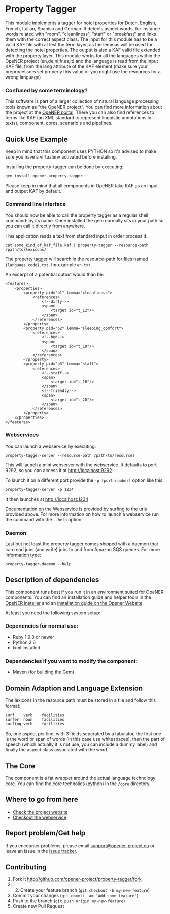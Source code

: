 # Property Tagger

This module implements a tagger for hotel properties for Dutch, English, French,
Italian, Spanish and German. It detects aspect words, for instance words related
with "room", "cleanliness", "staff" or "breakfast" and links them with the
correct aspect class. The input for this module has to be a valid KAF file with
at lest the term layer, as the lemmas will be used for detecting the hotel
properties. The output is also a KAF valid file extended with the property
layer. This module works for all the languages within the OpeNER project
(en,de,nl,fr,es,it) and the language is read from the input KAF file, from the
lang attribute of the KAF element  (make sure your preprocessors set properly
this value or you might use the resources for a wrong language)

### Confused by some terminology?

This software is part of a larger collection of natural language processing
tools known as "the OpeNER project". You can find more information about the
project at the [OpeNER portal](http://opener-project.github.io). There you can
also find references to terms like KAF (an XML standard to represent linguistic
annotations in texts), component, cores, scenario's and pipelines.

## Quick Use Example

Keep in mind that this component uses PYTHON so it's advised to make sure you
have a virtualenv activated before installing.

Installing the property-tagger can be done by executing:

    gem install opener-property-tagger

Please keep in mind that all components in OpeNER take KAF as an input and
output KAF by default.

### Command line interface

You should now be able to call the property tagger as a regular shell command:
by its name. Once installed the gem normally sits in your path so you can call
it directly from anywhere.

This application reads a text from standard input in order process it.

    cat some_kind_of_kaf_file.kaf | property-tagger --resource-path /path/to/lexicons/

The property tagger will search in the resource-path for files named
`{language_code}.txt`, for example `en.txt`.

An excerpt of a potential output would than be:

    <features>
        <properties>
            <property pid="p1" lemma="cleanliness">
                <references>
                    <!--dirty-->
                    <span>
                        <target id="t_12"/>
                    </span>
                </references>
            </property>
            <property pid="p2" lemma="sleeping_comfort">
                <references>
                    <!--bed-->
                    <span>
                        <target id="t_10"/>
                    </span>
                </references>
            </property>
            <property pid="p3" lemma="staff">
                <references>
                    <!--staff-->
                    <span>
                        <target id="t_16"/>
                    </span>
                    <!--friendly-->
                    <span>
                        <target id="t_20"/>
                    </span>
                </references>
            </property>
        </properties>
    </features>

### Webservices

You can launch a webservice by executing:

    property-tagger-server --resource-path /path/to/resources

This will launch a mini webserver with the webservice. It defaults to port 9292,
so you can access it at <http://localhost:9292>.

To launch it on a different port provide the `-p [port-number]` option like
this:

    property-tagger-server -p 1234

It then launches at <http://localhost:1234>

Documentation on the Webservice is provided by surfing to the urls provided
above. For more information on how to launch a webservice run the command with
the `--help` option.

### Daemon

Last but not least the property tagger comes shipped with a daemon that can read
jobs (and write) jobs to and from Amazon SQS queues. For more information type:

    property-tagger-daemon --help

## Description of dependencies

This component runs best if you run it in an environment suited for OpeNER
components. You can find an installation guide and helper tools in the
[OpeNER installer](https://github.com/opener-project/opener-installer) and an
[installation guide on the Opener Website](http://opener-project.github.io/getting-started/how-to/local-installation.html)

At least you need the following system setup:

### Depenencies for normal use:

* Ruby 1.9.3 or newer
* Python 2.6
* lxml installed

### Dependencies if you want to modify the component:

* Maven (for building the Gem)


Domain Adaption and Language Extension
--------------------------------------

The lexicons in the resource path must be stored in a file and follow this
format:

    surf	verb	facilities
    surfer	noun	facilities
    surfing	verb	facilities

So, one aspect per line, with 3 fields separated by a tabulator, the first one
is the word or span of words (in this case use whitespaces), then the part of
speech (which actually it is not use, you can  include a dummy label) and
finally the aspect class associated with the word.

## The Core

The component is a fat wrapper around the actual language technology core. You
can find the core technolies (python) in the `/core` directory.

## Where to go from here

* [Check the project website](http://opener-project.github.io)
* [Checkout the webservice](http://opener.olery.com/property-tagger)

## Report problem/Get help

If you encounter problems, please email <support@opener-project.eu> or leave an
issue in the
[issue tracker](https://github.com/opener-project/property-tagger/issues).

Contributing
------------

1. Fork it <http://github.com/opener-project/property-tagger/fork>
2. 2. Create your feature branch (`git checkout -b my-new-feature`)
3. Commit your changes (`git commit -am 'Add some feature'`)
4. Push to the branch (`git push origin my-new-feature`)
5. Create new Pull Request
